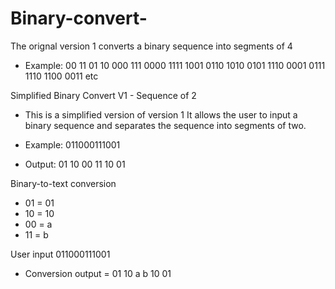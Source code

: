 # Binary-convert-

The orignal version 1 converts a binary sequence into segments of 4 
- Example: 00 11 01 10 000 111 0000 1111 1001 0110 1010 0101 1110 0001 0111 1110 1100 0011 etc 
 
Simplified Binary Convert V1 - Sequence of 2 
- This is a simplified version of version 1 
It allows the user to input a binary sequence and separates the sequence into segments of two.

- Example: 011000111001
- Output: 01 10 00 11 10 01

Binary-to-text conversion
- 01 = 01
- 10 = 10
- 00 = a
- 11 = b

User input 011000111001
- Conversion output = 01 10 a b 10 01

